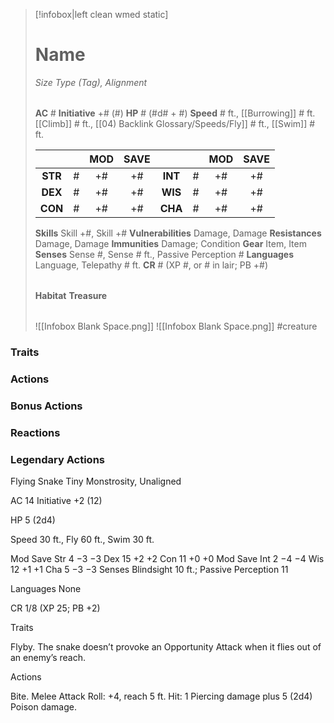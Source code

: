> [!infobox|left clean wmed static]
> # Name
> *Size Type (Tag), Alignment*
> 
> | |
> | - |
> **AC** # **Initiative** +# (#)
> **HP** # (#d# + #)
> **Speed** # ft., [[Burrowing]] # ft. [[Climb]] # ft., [[04) Backlink Glossary/Speeds/Fly]] # ft., [[Swim]] # ft.
> 
> | | | MOD | SAVE | | | MOD | SAVE |
> | :-: | :-: | :-: | :-: | :-: | :-: | :-: | :-: |
> | **STR** | # | +# | +# | **INT** | # | +# | +# | 
> | **DEX** | # | +# | +# | **WIS** | # | +# | +# |
> | **CON** | # | +# | +# | **CHA** | # | +# | +# |
> **Skills** Skill +#, Skill +#
> **Vulnerabilities** Damage, Damage
> **Resistances** Damage, Damage
> **Immunities** Damage; Condition
> **Gear** Item, Item
> **Senses** Sense #, Sense # ft., Passive Perception #
> **Languages** Language, Telepathy # ft.
> **CR** # (XP #, or # in lair; PB +#)
>
> | |
> | - |
> **Habitat**
> **Treasure**
> 
> | |
> | - |
> ![[Infobox Blank Space.png]]
> ![[Infobox Blank Space.png]]
> #creature 


### Traits
### Actions
### Bonus Actions
### Reactions
### Legendary Actions
Flying Snake
Tiny Monstrosity, Unaligned

AC 14 Initiative +2 (12)

HP 5 (2d4)

Speed 30 ft., Fly 60 ft., Swim 30 ft.

Mod	Save
Str	4	−3	−3
Dex	15	+2	+2
Con	11	+0	+0
Mod	Save
Int	2	−4	−4
Wis	12	+1	+1
Cha	5	−3	−3
Senses Blindsight 10 ft.; Passive Perception 11

Languages None

CR 1/8 (XP 25; PB +2)

Traits

Flyby. The snake doesn’t provoke an Opportunity Attack when it flies out of an enemy’s reach.

Actions

Bite. Melee Attack Roll: +4, reach 5 ft. Hit: 1 Piercing damage plus 5 (2d4) Poison damage.
